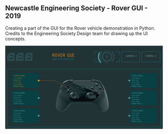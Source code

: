 ## Newcastle Engineering Society - Rover GUI - 2019

Creating a part of the GUI for the Rover vehicle demonstration in Python.
Credits to the Engineering Society Design team for drawing up the UI concepts.

![ui screenshot](https://github.com/akeilee/Rover-Gui/blob/master/screenshot.jpg?raw=true "Screenshot")